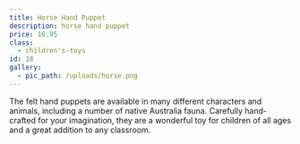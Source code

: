 ```yaml
---
title: Horse Hand Puppet
description: horse hand puppet
price: 16.95
class:
  - children's-toys
id: 18
gallery:
  - pic_path: /uploads/horse.png
---
```



The felt hand puppets are available in many different characters and animals, including a number of native Australia fauna. Carefully hand-crafted for your imagination, they are a wonderful toy for children of all ages and a great addition to any classroom.